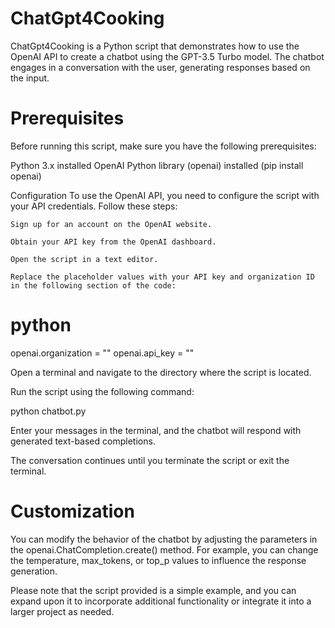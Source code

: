 # ChatGpt4Cooking
ChatGpt4Cooking is a Python script that demonstrates how to use the OpenAI API to create a chatbot using the GPT-3.5 Turbo model. The chatbot engages in a conversation with the user, generating responses based on the input.

# Prerequisites

Before running this script, make sure you have the following prerequisites:

Python 3.x installed
    OpenAI Python library (openai) installed (pip install openai)

Configuration
    To use the OpenAI API, you need to configure the script with your API credentials. Follow these steps:

    Sign up for an account on the OpenAI website.

    Obtain your API key from the OpenAI dashboard.

    Open the script in a text editor.

    Replace the placeholder values with your API key and organization ID in the following section of the code:

# python 

openai.organization = ""
openai.api_key = ""


Open a terminal and navigate to the directory where the script is located.

Run the script using the following command:

python chatbot.py

Enter your messages in the terminal, and the chatbot will respond with generated text-based completions.

The conversation continues until you terminate the script or exit the terminal.

# Customization
You can modify the behavior of the chatbot by adjusting the parameters in the openai.ChatCompletion.create() method. For example, you can change the temperature, max_tokens, or top_p values to influence the response generation.

Please note that the script provided is a simple example, and you can expand upon it to incorporate additional functionality or integrate it into a larger project as needed.
